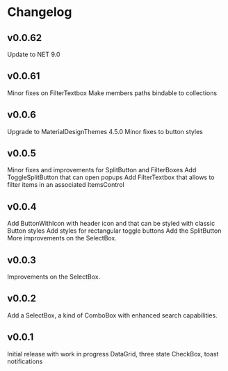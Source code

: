 # Changelog

## v0.0.62
Update to NET 9.0

## v0.0.61
Minor fixes on FilterTextbox
Make members paths bindable to collections

## v0.0.6
Upgrade to MaterialDesignThemes 4.5.0
Minor fixes to button styles

## v0.0.5
Minor fixes and improvements for SplitButton and FilterBoxes
Add ToggleSplitButton that can open popups
Add FilterTextbox that allows to filter items in an associated ItemsControl

## v0.0.4
Add ButtonWithIcon with header icon and that can be styled with classic Button styles
Add styles for rectangular toggle buttons
Add the SplitButton
More improvements on the SelectBox.

## v0.0.3
Improvements on the SelectBox.

## v0.0.2
Add a SelectBox, a kind of ComboBox with enhanced search capabilities.

## v0.0.1
Initial release with work in progress DataGrid, three state CheckBox, toast notifications
